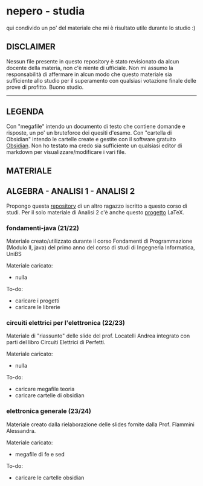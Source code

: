 # nepero - studia
qui condivido un po' del materiale che mi è risultato utile durante lo studio :)

## DISCLAIMER
Nessun file presente in questo repository è stato revisionato da alcun docente della materia, non c'è niente di ufficiale.
Non mi assumo la responsabilità di affermare in alcun modo che questo materiale sia sufficiente allo studio per il superamento con qualsiasi votazione finale delle prove di profitto.
Buono studio.

---
## LEGENDA
Con "megafile" intendo un documento di testo che contiene domande e risposte, un po' un bruteforce dei quesiti d'esame.
Con "cartella di Obsidian" intendo le cartelle create e gestite con il software gratuito [Obsidian](https://obsidian.md/). Non ho testato ma credo sia sufficiente un qualsiasi editor di markdown per visualizzare/modificare i vari file.

## MATERIALE

## ALGEBRA - ANALISI 1 - ANALISI 2
Propongo questa [repository](https://github.com/ildivan/ingegneria-informatica/tree/main) di un altro ragazzo iscritto a questo corso di studi.
Per il solo materiale di Analisi 2 c'è anche questo [progetto](https://github.com/ceres-c/unibs-analisi2) LaTeX.

### fondamenti-java (21/22)
Materiale creato/utilizzato durante il corso Fondamenti di Programmazione (Modulo II, java) del primo anno del corso di studi di Ingegneria Informatica, UniBS

Materiale caricato:
- nulla

To-do:
- caricare i progetti
- caricare le librerie 

### circuiti elettrici per l'elettronica (22/23)
Materiale di "riassunto" delle slide del prof. Locatelli Andrea integrato con parti del libro Circuiti Elettrici di Perfetti.

Materiale caricato:
- nulla

To-do:
- caricare megafile teoria
- caricare cartelle di obsidian


### elettronica generale (23/24)
Materiale creato dalla rielaborazione delle slides fornite dalla Prof. Flammini Alessandra.

Materiale caricato:
- megafile di fe e sed

To-do:
- caricare le cartelle obsidian
